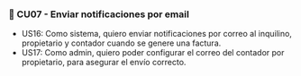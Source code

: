 ### 🔸 CU07 - Enviar notificaciones por email

- US16: Como sistema, quiero enviar notificaciones por correo al inquilino, propietario y contador cuando se genere una factura.
- US17: Como admin, quiero poder configurar el correo del contador por propietario, para asegurar el envío correcto.